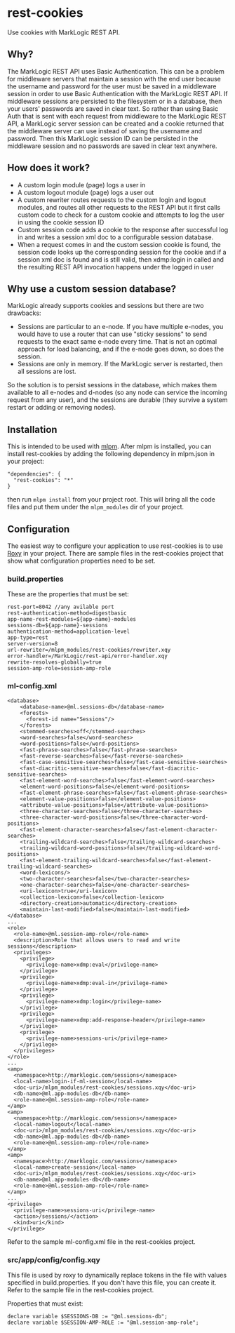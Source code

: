 # rest-cookies
Use cookies with MarkLogic REST API. 

## Why?
The MarkLogic REST API uses Basic Authentication. This can be a problem for middleware servers that maintain a session with the end user because the username and password for the user must be saved in a middleware session in order to use Basic Authentication with the MarkLogic REST API. If middleware sessions are persisted to the filesystem or in a database, then your users' passwords are saved in clear text. So rather than using Basic Auth that is sent with each request from middleware to the MarkLogic REST API, a MarkLogic server session can be created and a cookie returned that the middleware server can use instead of saving the username and password. Then this MarkLogic session ID can be persisted in the middleware session and no passwords are saved in clear text anywhere.

## How does it work?
- A custom login module (page) logs a user in
- A custom logout module (page) logs a user out
- A custom rewriter routes requests to the custom login and logout modules, and routes all other requests to the REST API but it first calls custom code to check for a custom cookie and attempts to log the user in using the cookie session ID
- Custom session code adds a cookie to the response after successful log in and writes a session xml doc to a configurable session database.
- When a request comes in and the custom session cookie is found, the session code looks up the corresponding session for the cookie and if a session xml doc is found and is still valid, then xdmp:login in called and the resulting REST API invocation happens under the logged in user

## Why use a custom session database?
MarkLogic already supports cookies and sessions but there are two drawbacks:
- Sessions are particular to an e-node. If you have multiple e-nodes, you would have to use a router that can use "sticky sessions" to send requests to the exact same e-node every time. That is not an optimal approach for load balancing, and if the e-node goes down, so does the session.
- Sessions are only in memory. If the MarkLogic server is restarted, then all sessions are lost. 

So the solution is to persist sessions in the database, which makes them available to all e-nodes and d-nodes (so any node can service the incoming request from any user), and the sessions are durable (they survive a system restart or adding or removing nodes).

## Installation
This is intended to be used with [mlpm](https://github.com/joemfb/mlpm). After mlpm is installed, you can install rest-cookies by adding the following dependency in mlpm.json in your project:
```
"dependencies": { 
  "rest-cookies": "*" 
} 
```
then run `mlpm install` from your project root. This will bring all the code files and put them under the `mlpm_modules` dir of your project.

## Configuration
The easiest way to configure your application to use rest-cookies is to use [Roxy](https://github.com/marklogic/roxy) in your project. There are sample files in the rest-cookies project that show what configuration properties need to be set.

### build.properties
These are the properties that must be set:
```
rest-port=8042 //any avilable port
rest-authentication-method=digestbasic
app-name-rest-modules=${app-name}-modules
sessions-db=${app-name}-sessions
authentication-method=application-level
app-type=rest
server-version=8
url-rewriter=/mlpm_modules/rest-cookies/rewriter.xqy
error-handler=/MarkLogic/rest-api/error-handler.xqy
rewrite-resolves-globally=true
session-amp-role=session-amp-role 
```

### ml-config.xml
```
<database>
    <database-name>@ml.sessions-db</database-name>
    <forests>
      <forest-id name="Sessions"/>
    </forests>
    <stemmed-searches>off</stemmed-searches>
    <word-searches>false</word-searches>
    <word-positions>false</word-positions>
    <fast-phrase-searches>false</fast-phrase-searches>
    <fast-reverse-searches>false</fast-reverse-searches>
    <fast-case-sensitive-searches>false</fast-case-sensitive-searches>
    <fast-diacritic-sensitive-searches>false</fast-diacritic-sensitive-searches>
    <fast-element-word-searches>false</fast-element-word-searches>
    <element-word-positions>false</element-word-positions>
    <fast-element-phrase-searches>false</fast-element-phrase-searches>
    <element-value-positions>false</element-value-positions>
    <attribute-value-positions>false</attribute-value-positions>
    <three-character-searches>false</three-character-searches>
    <three-character-word-positions>false</three-character-word-positions>
    <fast-element-character-searches>false</fast-element-character-searches>
    <trailing-wildcard-searches>false</trailing-wildcard-searches>
    <trailing-wildcard-word-positions>false</trailing-wildcard-word-positions>
    <fast-element-trailing-wildcard-searches>false</fast-element-trailing-wildcard-searches>
    <word-lexicons/>
    <two-character-searches>false</two-character-searches>
    <one-character-searches>false</one-character-searches>
    <uri-lexicon>true</uri-lexicon>
    <collection-lexicon>false</collection-lexicon>
    <directory-creation>automatic</directory-creation>
    <maintain-last-modified>false</maintain-last-modified>
</database>
...
<role>
  <role-name>@ml.session-amp-role</role-name>
  <description>Role that allows users to read and write sessions</description>
  <privileges>
    <privilege>
      <privilege-name>xdmp:eval</privilege-name>
    </privilege>
    <privilege>
      <privilege-name>xdmp:eval-in</privilege-name>
    </privilege>
    <privilege>
      <privilege-name>xdmp:login</privilege-name>
    </privilege>
    <privilege>
      <privilege-name>xdmp:add-response-header</privilege-name>
    </privilege>
    <privilege>
      <privilege-name>sessions-uri</privilege-name>
    </privilege>
  </privileges>
</role>
...
<amp>
  <namespace>http://marklogic.com/sessions</namespace>
  <local-name>login-if-ml-session</local-name>
  <doc-uri>/mlpm_modules/rest-cookies/sessions.xqy</doc-uri>
  <db-name>@ml.app-modules-db</db-name>
  <role-name>@ml.session-amp-role</role-name>
</amp>
<amp>
  <namespace>http://marklogic.com/sessions</namespace>
  <local-name>logout</local-name>
  <doc-uri>/mlpm_modules/rest-cookies/sessions.xqy</doc-uri>
  <db-name>@ml.app-modules-db</db-name>
  <role-name>@ml.session-amp-role</role-name>
</amp>
<amp>
  <namespace>http://marklogic.com/sessions</namespace>
  <local-name>create-session</local-name>
  <doc-uri>/mlpm_modules/rest-cookies/sessions.xqy</doc-uri>
  <db-name>@ml.app-modules-db</db-name>
  <role-name>@ml.session-amp-role</role-name>
</amp>
...
<privilege>
  <privilege-name>sessions-uri</privilege-name>
  <action>/sessions/</action>
  <kind>uri</kind>
</privilege>
```
Refer to the sample ml-config.xml file in the rest-cookies project.

### src/app/config/config.xqy
This file is used by roxy to dynamically replace tokens in the file with values specified in build.properties. If you don't have this file, you can create it. Refer to the sample file in the rest-cookies project.

Properties that must exist:
```
declare variable $SESSIONS-DB := "@ml.sessions-db";
declare variable $SESSION-AMP-ROLE := "@ml.session-amp-role";
```
